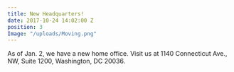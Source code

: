 ```yaml
---
title: New Headquarters!
date: 2017-10-24 14:02:00 Z
position: 3
Image: "/uploads/Moving.png"
---
```


As of Jan. 2, we have a new home office. Visit us at 1140 Connecticut Ave., NW, Suite 1200, Washington, DC 20036.